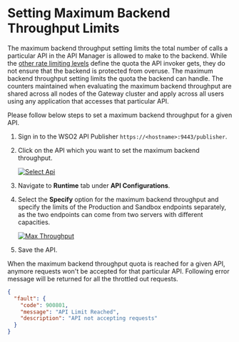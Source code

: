 # Setting Maximum Backend Throughput Limits

The maximum backend throughput setting limits the total number of calls a particular API in the API Manager is allowed to make to the backend. While the [other rate limiting levels]({{base_path}}/design/rate-limiting/setting-throttling-limits) define the quota the API invoker gets, they do not ensure that the backend is protected from overuse. The maximum backend throughput setting limits the quota the backend can handle. The counters maintained when evaluating the maximum backend throughput are shared across all nodes of the Gateway cluster and apply across all users using any application that accesses that particular API.

Please follow below steps to set a maximum backend throughput for a given API.

1.  Sign in to the WSO2 API Publisher `https://<hostname>:9443/publisher`.

2.  Click on the API which you want to set the maximum backend throughput.
    
    [![Select Api]({{base_path}}/assets/img/learn/select-api.png)]({{base_path}}/assets/img/learn/select-api.png)
    
3.  Navigate to **Runtime** tab under **API Configurations**.

4.  Select the **Specify** option for the maximum backend throughput and specify the limits of the Production and Sandbox endpoints separately, as the two endpoints can come from two servers with different capacities.

    [![Max Throughput]({{base_path}}/assets/img/learn/learn-throttling-maxtps.png)]({{base_path}}/assets/img/learn/learn-throttling-maxtps.png)
    
5.  Save the API.
    
When the maximum backend throughput quota is reached for a given API, anymore requests won't be accepted for that particular API. Following error message will be returned for all the throttled out requests.

```json
{
  "fault": {
    "code": 900801,
    "message": "API Limit Reached",
    "description": "API not accepting requests"
  }
}

```  